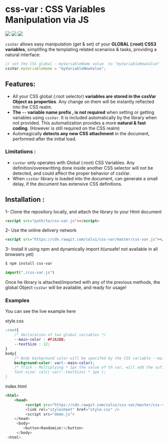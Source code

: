 # css-var : CSS Variables Manipulation via JS
![](https://img.shields.io/badge/cdn-cdn.rawgit-green.svg)
![](https://img.shields.io/badge/poweredBy-jQuery-blue.svg)
![](https://img.shields.io/badge/Hubspot-on%20Steroids-orange.svg)

`cssVar` allows easy manipulation (get & set) of your **GLOBAL (:root) CSS3 variables**, simplifing the templating related scenarios & tasks, providing a natural interface:

```javascript
// set the CSS global --myVariableName value  to "myVariableNewValue"
cssVar.myVariableName = "myVariableNewValue";
```

## Features:
- All your CSS global (:root selector) **variables are stored in the cssVar Object as properties**. Any change on them will be instantly reflected into the CSS realm.
- **The `--` variable name prefix , is not required** when setting or getting variables using `cssVar`. It is included automatically by the library when not provided. This automatization provides a more **natural & fast coding**. (However is still required on the CSS realm)
- Automagically **detects any new CSS attachment** in the document, performed after the initial load.

### Limitations :
- `cssVar` only operates with Global (:root) CSS Variables. Any definition/overewritting done inside another CSS selector will not be detected, and could affect the proper behavior of cssVar.
- When `cssVar` library is loaded into the document, can generate a small delay, if the document has extensive CSS definitions.

## Installation :

1- Clone the repository locally, and attach the library to your Html document
 ```html
<script src="path/to/css-var.js"></script> 
```

2- Use the online delivery network
 ```html
<script src="https://cdn.rawgit.com/colxi/css-var/master/css-var.js"></script> 
```

3- Install it using npm and dynamically import it(unsafe! not available in all browsers yet)
 ```bash
$ npm install css-var
```
```javascript
import("./css-var.js")
```

Once he library is attached/imported with any of the previous methods, the global Object `cssVar` will be available, and ready for usage!

### Examples

You can see the live example here

style.css
```css
:root{
    /* declaration of two global variables */
    --main-color : #F2A2BB;
    --textSize : 12;
}
body{
    /* Body background color will be specifed by the CSS variable --main-color */
    background-color: var(--main-color);
    /* Trick : Multiplying * 1px the value of th var, will add the sufix "px" automatically
    font-size: calc( var(--textSize) * 1px );
}
```

index.html
```html
<html>
    <head>
         <script src="https://cdn.rawgit.com/colxi/css-var/master/css-var.js">
         <link rel="stylesheet" href="style.css" />
         <script src="demo.js">
    </head>
     <body>
        <button>Randomize!</button>
     </body>
 <html>
 ```
